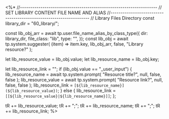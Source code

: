 <%*
//-------------------------------------------------------------------
// SET LIBRARY CONTENT FILE NAME AND ALIAS
//-------------------------------------------------------------------
// Library Files Directory
const library_dir = "60_library/";

const lib_obj_arr = await tp.user.file_name_alias_by_class_type({
  dir: library_dir,
  file_class: "lib",
  type: "",
});
const lib_obj = await tp.system.suggester(
  (item) => item.key,
  lib_obj_arr,
  false,
  "Library resource?"
);

let lib_resource_value = lib_obj.value;
let lib_resource_name = lib_obj.key;

let lib_resource_link = "";
if (lib_obj.value == "_user_input") {
  lib_resource_name = await tp.system.prompt(
    "Resource title?",
    null,
    false,
    false
  );
  lib_resource_value = await tp.system.prompt(
    "Resource link?",
    null,
    false,
    false
  );
  lib_resource_link = `[${lib_resource_name}](${lib_resource_value})`;
} else {
  lib_resource_link = `[[${lib_resource_value}|${lib_resource_name}]]`;
};

tR += lib_resource_value;
tR += ";";
tR += lib_resource_name;
tR += ";";
tR += lib_resource_link;
%>
